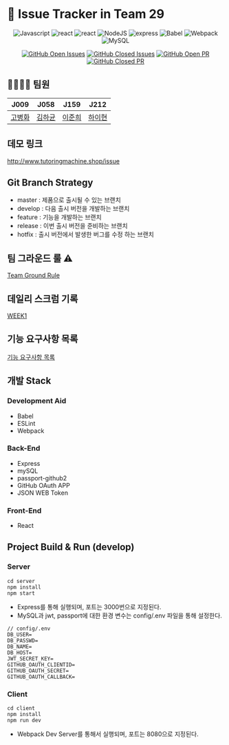 # 📌 Issue Tracker in Team 29

<div align="center">
   
![Javascript](https://img.shields.io/badge/JavaScript-ES6+-yellow?logo=javascript)
![react](https://img.shields.io/badge/react-17.0.1cf?logo=react)
![react](https://img.shields.io/badge/react-16.13-1cf?logo=react)
![NodeJS](https://img.shields.io/badge/node.js-v14.5.0-green?logo=node.js)
![express](https://img.shields.io/badge/Express-4.16.1-skyblue?logo=Node.js)
![Babel](https://img.shields.io/badge/@babel/core-7.12.3-yellow?logo=babel) 
![Webpack](https://img.shields.io/badge/Webpack-5.3.1-blue?logo=Webpack) 
![MySQL](https://img.shields.io/badge/MySQL-v5.7.32-blue?logo=mysql)

[![GitHub Open Issues](https://img.shields.io/github/issues-raw/boostcamp-2020/IssueTracker-29?color=green)](https://github.com/boostcamp-2020/IssueTracker-29/issues)
[![GitHub Closed Issues](https://img.shields.io/github/issues-closed-raw/boostcamp-2020/IssueTracker-29?color=red)](https://github.com/boostcamp-2020/IssueTracker-29/issues)
[![GitHub Open PR](https://img.shields.io/github/issues-pr-raw/boostcamp-2020/IssueTracker-29?color=green)](https://github.com/boostcamp-2020/IssueTracker-29/issues)
[![GitHub Closed PR](https://img.shields.io/github/issues-pr-closed-raw/boostcamp-2020/IssueTracker-29?color=red)](https://github.com/boostcamp-2020/IssueTracker-29/issues)

</div>

## 🏃‍♀️🏃‍♂️ 팀원

|   J009   |   J058   |   J159   |   J212   |
| -------- | -------- | -------- | -------- |
|  [고병화](https://github.com/bbbyung2)   |  [김하균](https://github.com/hagyun93)   |  [이준희](https://github.com/GodDrinkTeJAVA)   |  [하이현](https://github.com/hyh1016)   |

## 데모 링크
http://www.tutoringmachine.shop/issue

## Git Branch Strategy

* master : 제품으로 출시될 수 있는 브랜치
* develop : 다음 출시 버전을 개발하는 브랜치
* feature : 기능을 개발하는 브랜치
* release : 이번 출시 버전을 준비하는 브랜치
* hotfix : 출시 버전에서 발생한 버그를 수정 하는 브랜치

## 팀 그라운드 룰 ⚠️

[Team Ground Rule](https://github.com/boostcamp-2020/IssueTracker-29/wiki/%5BGROUP-29%5D-Team-Groud-Rule)


## 데일리 스크럼 기록

[WEEK1](https://github.com/boostcamp-2020/IssueTracker-29/wiki/%5BWEEK1%5D-%EB%8D%B0%EC%9D%BC%EB%A6%AC-%EC%8A%A4%ED%81%AC%EB%9F%BC-%EA%B8%B0%EB%A1%9D)

## 기능 요구사항 목록

[기능 요구사항 목록](https://github.com/boostcamp-2020/IssueTracker-29/wiki/%EA%B8%B0%EB%8A%A5-%EC%9A%94%EA%B5%AC%EC%82%AC%ED%95%AD-%EB%AA%A9%EB%A1%9D)

## 개발 Stack

### Development Aid
* Babel
* ESLint
* Webpack

### Back-End
* Express
* mySQL
* passport-github2
* GitHub OAuth APP
* JSON WEB Token

### Front-End
* React

## Project Build & Run (develop)

### Server
```
cd server
npm install
npm start
```

- Express를 통해 실행되며, 포트는 3000번으로 지정된다.
- MySQL과 jwt, passport에 대한 환경 변수는 config/.env 파일을 통해 설정한다.
```
// config/.env
DB_USER=
DB_PASSWD=
DB_NAME=
DB_HOST=
JWT_SECRET_KEY=
GITHUB_OAUTH_CLIENTID=
GITHUB_OAUTH_SECRET=
GITHUB_OAUTH_CALLBACK=
```

### Client
```
cd client
npm install
npm run dev
```

- Webpack Dev Server를 통해서 실행되며, 포트는 8080으로 지정된다.
